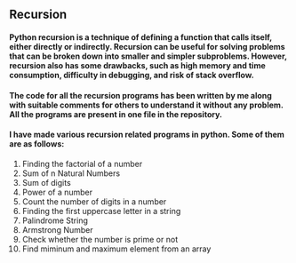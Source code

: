 ## Recursion
#### Python recursion is a technique of defining a function that calls itself, either directly or indirectly. Recursion can be useful for solving problems that can be broken down into smaller and simpler subproblems. However, recursion also has some drawbacks, such as high memory and time consumption, difficulty in debugging, and risk of stack overflow.
#### The code for all the recursion programs has been written by me along with suitable comments for others to understand it without any problem. All the programs are present in one file in the repository. 
#### I have made various recursion related programs in python. Some of them are as follows:
1) Finding the factorial of a number
2) Sum of n Natural Numbers
3) Sum of digits
4) Power of a number
5) Count the number of digits in a number
6) Finding the first uppercase letter in a string
7) Palindrome String
8) Armstrong Number
9) Check whether the number is prime or not
10) Find miminum and maximum element from an array
